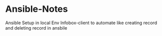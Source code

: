 # Ansible-Notes
Ansible Setup in local Env
Infobox-client to automate like creating record and deleting record in ansbile

